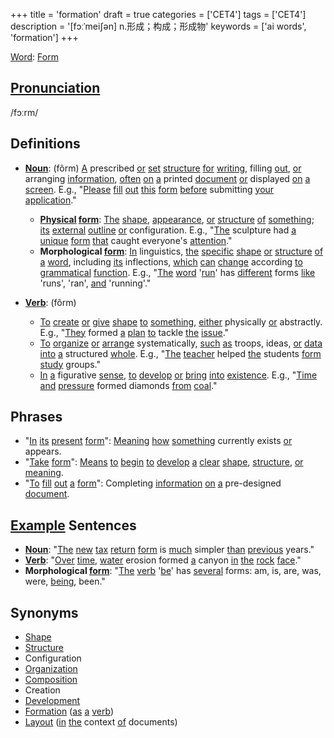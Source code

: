 +++
title = 'formation'
draft = true
categories = ['CET4']
tags = ['CET4']
description = '[fɔːˈmei∫ən] n.形成；构成；形成物'
keywords = ['ai words', 'formation']
+++

[Word](/en/post/word/): [Form](/en/post/form/)
## [Pronunciation](/en/post/pronunciation/)
/fɔːrm/

## Definitions
- **[Noun](/en/post/noun/)**: (fôrm) [A](/en/post/a/) prescribed [or](/en/post/or/) [set](/en/post/set/) [structure](/en/post/structure/) [for](/en/post/for/) [writing](/en/post/writing/), filling [out](/en/post/out/), [or](/en/post/or/) arranging [information](/en/post/information/), [often](/en/post/often/) [on](/en/post/on/) [a](/en/post/a/) printed [document](/en/post/document/) [or](/en/post/or/) displayed [on](/en/post/on/) [a](/en/post/a/) [screen](/en/post/screen/). E.g., "[Please](/en/post/please/) [fill](/en/post/fill/) [out](/en/post/out/) [this](/en/post/this/) [form](/en/post/form/) [before](/en/post/before/) submitting [your](/en/post/your/) [application](/en/post/application/)."
  - **[Physical](/en/post/physical/) [form](/en/post/form/)**: [The](/en/post/the/) [shape](/en/post/shape/), [appearance](/en/post/appearance/), [or](/en/post/or/) [structure](/en/post/structure/) [of](/en/post/of/) [something](/en/post/something/); [its](/en/post/its/) [external](/en/post/external/) [outline](/en/post/outline/) [or](/en/post/or/) configuration. E.g., "[The](/en/post/the/) sculpture had [a](/en/post/a/) [unique](/en/post/unique/) [form](/en/post/form/) [that](/en/post/that/) caught everyone's [attention](/en/post/attention/)."
  - **Morphological [form](/en/post/form/)**: [In](/en/post/in/) linguistics, [the](/en/post/the/) [specific](/en/post/specific/) [shape](/en/post/shape/) [or](/en/post/or/) [structure](/en/post/structure/) [of](/en/post/of/) [a](/en/post/a/) [word](/en/post/word/), including [its](/en/post/its/) inflections, [which](/en/post/which/) [can](/en/post/can/) [change](/en/post/change/) according [to](/en/post/to/) [grammatical](/en/post/grammatical/) [function](/en/post/function/). E.g., "[The](/en/post/the/) [word](/en/post/word/) '[run](/en/post/run/)' has [different](/en/post/different/) forms [like](/en/post/like/) 'runs', 'ran', [and](/en/post/and/) 'running'."
  
- **[Verb](/en/post/verb/)**: (fôrm) 
  - [To](/en/post/to/) [create](/en/post/create/) [or](/en/post/or/) [give](/en/post/give/) [shape](/en/post/shape/) [to](/en/post/to/) [something](/en/post/something/), [either](/en/post/either/) physically [or](/en/post/or/) abstractly. E.g., "[They](/en/post/they/) formed [a](/en/post/a/) [plan](/en/post/plan/) [to](/en/post/to/) tackle [the](/en/post/the/) [issue](/en/post/issue/)."
  - [To](/en/post/to/) [organize](/en/post/organize/) [or](/en/post/or/) [arrange](/en/post/arrange/) systematically, [such](/en/post/such/) [as](/en/post/as/) troops, ideas, [or](/en/post/or/) [data](/en/post/data/) [into](/en/post/into/) [a](/en/post/a/) structured [whole](/en/post/whole/). E.g., "[The](/en/post/the/) [teacher](/en/post/teacher/) helped [the](/en/post/the/) students [form](/en/post/form/) [study](/en/post/study/) groups."
  - [In](/en/post/in/) [a](/en/post/a/) figurative [sense](/en/post/sense/), [to](/en/post/to/) [develop](/en/post/develop/) [or](/en/post/or/) [bring](/en/post/bring/) [into](/en/post/into/) [existence](/en/post/existence/). E.g., "[Time](/en/post/time/) [and](/en/post/and/) [pressure](/en/post/pressure/) formed diamonds [from](/en/post/from/) [coal](/en/post/coal/)."

## Phrases
- "[In](/en/post/in/) [its](/en/post/its/) [present](/en/post/present/) [form](/en/post/form/)": [Meaning](/en/post/meaning/) [how](/en/post/how/) [something](/en/post/something/) currently exists [or](/en/post/or/) appears.
- "[Take](/en/post/take/) [form](/en/post/form/)": [Means](/en/post/means/) [to](/en/post/to/) [begin](/en/post/begin/) [to](/en/post/to/) [develop](/en/post/develop/) [a](/en/post/a/) [clear](/en/post/clear/) [shape](/en/post/shape/), [structure](/en/post/structure/), [or](/en/post/or/) [meaning](/en/post/meaning/).
- "[To](/en/post/to/) [fill](/en/post/fill/) [out](/en/post/out/) [a](/en/post/a/) [form](/en/post/form/)": Completing [information](/en/post/information/) [on](/en/post/on/) [a](/en/post/a/) pre-designed [document](/en/post/document/).

## [Example](/en/post/example/) Sentences
- **[Noun](/en/post/noun/)**: "[The](/en/post/the/) [new](/en/post/new/) [tax](/en/post/tax/) [return](/en/post/return/) [form](/en/post/form/) is [much](/en/post/much/) simpler [than](/en/post/than/) [previous](/en/post/previous/) years."
- **[Verb](/en/post/verb/)**: "[Over](/en/post/over/) [time](/en/post/time/), [water](/en/post/water/) erosion formed [a](/en/post/a/) canyon [in](/en/post/in/) [the](/en/post/the/) [rock](/en/post/rock/) [face](/en/post/face/)."
- **Morphological [form](/en/post/form/)**: "[The](/en/post/the/) [verb](/en/post/verb/) '[be](/en/post/be/)' has [several](/en/post/several/) forms: am, is, are, was, were, [being](/en/post/being/), been."

## Synonyms
- [Shape](/en/post/shape/)
- [Structure](/en/post/structure/)
- Configuration
- [Organization](/en/post/organization/)
- [Composition](/en/post/composition/)
- Creation
- [Development](/en/post/development/)
- [Formation](/en/post/formation/) ([as](/en/post/as/) [a](/en/post/a/) [verb](/en/post/verb/))
- [Layout](/en/post/layout/) ([in](/en/post/in/) [the](/en/post/the/) context [of](/en/post/of/) documents)
